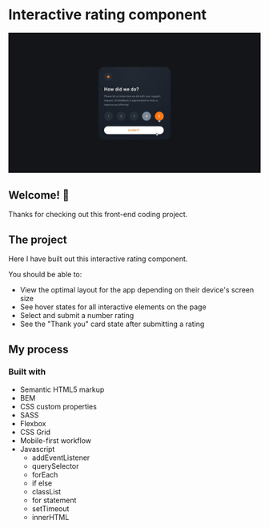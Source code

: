 # Interactive rating component

![Design preview for the Interactive rating component coding challenge](./design/active-states.jpg)

## Welcome! 👋

Thanks for checking out this front-end coding project.

## The project

Here I have built out this interactive rating component.

You should be able to:

- View the optimal layout for the app depending on their device's screen size
- See hover states for all interactive elements on the page
- Select and submit a number rating
- See the "Thank you" card state after submitting a rating

## My process

### Built with

- Semantic HTML5 markup
- BEM
- CSS custom properties
- SASS
- Flexbox
- CSS Grid
- Mobile-first workflow
- Javascript
  - addEventListener
  - querySelector
  - forEach
  - if else
  - classList
  - for statement
  - setTimeout
  - innerHTML
